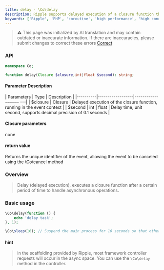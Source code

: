 ```yaml
---
title: delay - \Co\delay
description: Ripple supports delayed execution of a closure function through the \Co\delay method, which is used to handle asynchronous operations.
keywords: ['Ripple', 'PHP', 'coroutine', 'high performance', 'high concurrency', 'delay', 'asynchronous']
---
```


> ⚠️ This page was initialized by AI translation and may contain outdated or inaccurate information. If there are
> inaccuracies, please submit changes to correct these errors [Correct](https://github.com/cloudtay/p-ripple-documents)

### API

```php
namespace Co;

function delay(Closure $closure,int|float $second): string;
```

#### Parameter Description

| Parameters | Type | Description |
|----------|------------------|------------------- ---|
| $closure | Closure | Delayed execution of the closure function, running in the event context |
| $second | int \| float | Delay time, unit second, supports decimal precision of 0.1 seconds |

#### Closure parameters

none

#### return value

Returns the unique identifier of the event, allowing the event to be canceled using the \Co\cancel method

### Overview

> Delay (delayed execution), executes a closure function after a certain period of time to handle asynchronous
> operations.

### Basic usage

```php
\Co\delay(function () {
    echo 'delay task';
}, 1);

\Co\sleep(10); // Suspend the main process for 10 seconds so that other coroutines can complete the task
```

#### hint

> In the scaffolding provided by Ripple, most framework controller requests will occur in the async space. You can use
> the `\Co\delay` method in the controller.
